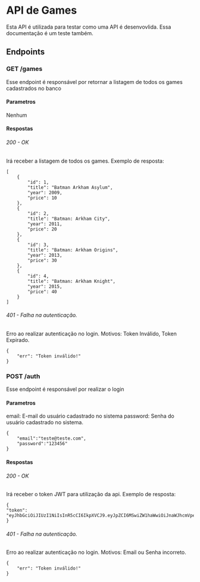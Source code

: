 # API de Games
Esta API é utilizada para testar como uma API é desenvovlida.
Essa documentação é um teste também.
## Endpoints

### GET /games
Esse endpoint é responsável por retornar a listagem de todos os games cadastrados no banco
#### Parametros
Nenhum
#### Respostas
###### 200 - OK
Irá receber a listagem de todos os games.
Exemplo de resposta:
```
[
    {
        "id": 1,
        "title": "Batman Arkham Asylum",
        "year": 2009,
        "price": 10
    },
    {
        "id": 2,
        "title": "Batman: Arkham City",
        "year": 2011,
        "price": 20
    },
    {
        "id": 3,
        "title": "Batman: Arkham Origins",
        "year": 2013,
        "price": 30
    },
    {
        "id": 4,
        "title": "Batman: Arkham Knight",
        "year": 2015,
        "price": 40
    }
]
```
###### 401 - Falha na autenticação.
Erro ao realizar autenticação no login. Motivos: Token Inválido, Token Expirado.
```
{
    "err": "Token inválido!"
}
```

### POST /auth
Esse endpoint é responsável por realizar o login
#### Parametros
email: E-mail do usuário cadastrado no sistema
password: Senha do usuário cadastrado no sistema.

```
{
    "email":"teste@teste.com",
    "password":"123456"
}
```

#### Respostas
###### 200 - OK
Irá receber o token JWT para utilização da api.
Exemplo de resposta:
```
{
"token": "eyJhbGciOiJIUzI1NiIsInR5cCI6IkpXVCJ9.eyJpZCI6MSwiZW1haWwiOiJnaWJhcmVpekBob3RtYWlsLmNvbSIsImlhdCI6MTU5NjM5NDgwNSwiZXhwIjoxNTk2NDM4MDA1fQ.xw2k6pGbCompRdCvrsTSOqyKKbgmBKx2ZMac_cRNP0U"
}
```

###### 401 - Falha na autenticação.
Erro ao realizar autenticação no login. Motivos: Email ou Senha incorreto.
```
{
    "err": "Token inválido!"
}
```

